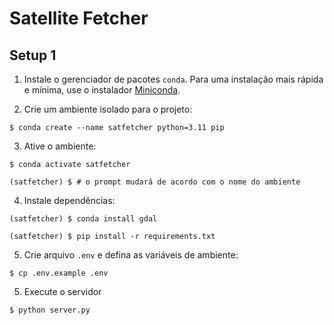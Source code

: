 # Satellite Fetcher

## Setup 1
1. Instale o gerenciador de pacotes `conda`. Para uma instalação mais rápida e mínima, use o instalador [Miniconda](https://docs.conda.io/en/latest/miniconda.html).

2. Crie um ambiente isolado para o projeto:
```console
$ conda create --name satfetcher python=3.11 pip
```

3. Ative o ambiente:
```console
$ conda activate satfetcher

(satfetcher) $ # o prompt mudará de acordo com o nome do ambiente
```

4. Instale dependências:
```console
(satfetcher) $ conda install gdal

(satfetcher) $ pip install -r requirements.txt
```

5. Crie arquivo `.env` e defina as variáveis de ambiente:
```console
$ cp .env.example .env
```

5. Execute o servidor
```console
$ python server.py
```
